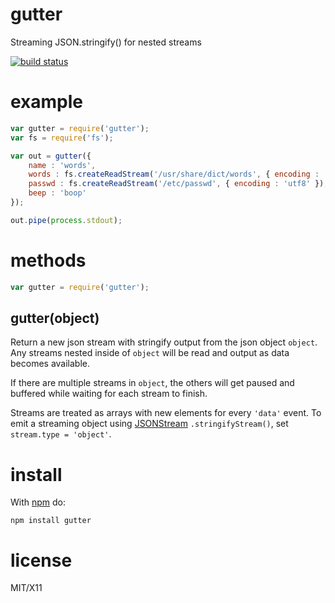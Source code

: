 gutter
======

Streaming JSON.stringify() for nested streams

[![build status](https://secure.travis-ci.org/substack/node-gutter.png)](http://travis-ci.org/substack/node-gutter)

example
=======

``` js
var gutter = require('gutter');
var fs = require('fs');

var out = gutter({
    name : 'words',
    words : fs.createReadStream('/usr/share/dict/words', { encoding : 'utf8' }),
    passwd : fs.createReadStream('/etc/passwd', { encoding : 'utf8' }),
    beep : 'boop'
});

out.pipe(process.stdout);
```

methods
=======

``` js
var gutter = require('gutter');
```

gutter(object)
--------------

Return a new json stream with stringify output from the json object `object`.
Any streams nested inside of `object` will be read and output as data becomes
available.

If there are multiple streams in `object`, the others will get paused and
buffered while waiting for each stream to finish.

Streams are treated as arrays with new elements for every `'data'` event.
To emit a streaming object using
[JSONStream](https://github.com/dominictarr/JSONStream)
`.stringifyStream()`, set `stream.type = 'object'`.

install
=======

With [npm](http://npmjs.org) do:

    npm install gutter

license
=======

MIT/X11
